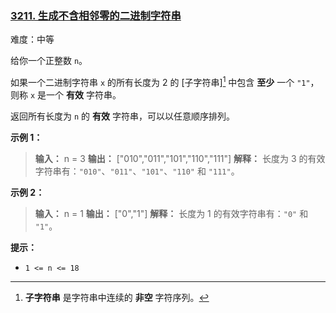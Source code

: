 ### [3211\. 生成不含相邻零的二进制字符串](https://leetcode.cn/problems/generate-binary-strings-without-adjacent-zeros/)

难度：中等

给你一个正整数 `n`。

如果一个二进制字符串 `x` 的所有长度为 2 的 [子字符串][^1] 中包含 **至少** 一个 `"1"`，则称 `x` 是一个 **有效** 字符串。

返回所有长度为 `n` 的 **有效** 字符串，可以以任意顺序排列。

**示例 1：**

> **输入：** n = 3
> **输出：** ["010","011","101","110","111"]
> **解释：**
> 长度为 3 的有效字符串有：`"010"`、`"011"`、`"101"`、`"110"` 和 `"111"`。

**示例 2：**

> **输入：** n = 1
> **输出：** ["0","1"]
> **解释：**
> 长度为 1 的有效字符串有：`"0"` 和 `"1"`。

**提示：**

- `1 <= n <= 18`

[^1]: **子字符串** 是字符串中连续的 **非空** 字符序列。
